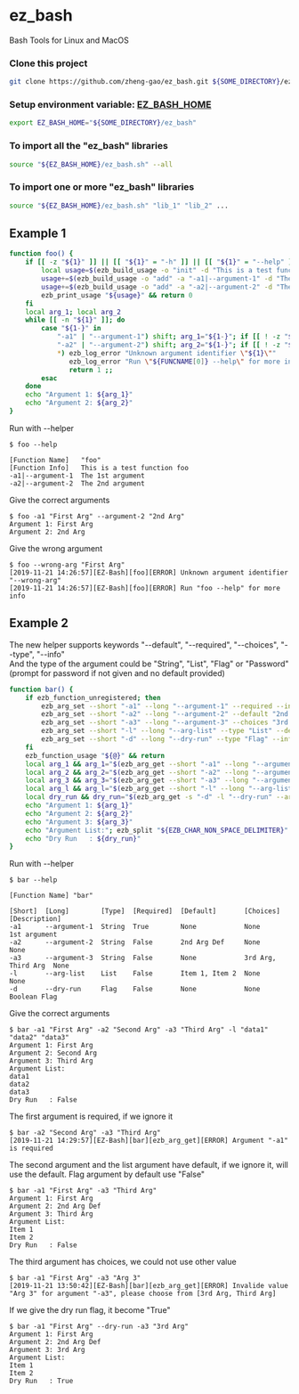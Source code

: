 # ez_bash
Bash Tools for Linux and MacOS
### Clone this project
```bash
git clone https://github.com/zheng-gao/ez_bash.git ${SOME_DIRECTORY}/ez_bash
```
### Setup environment variable: [__EZ_BASH_HOME__](https://github.com/zheng-gao/ez_bash)
```bash
export EZ_BASH_HOME="${SOME_DIRECTORY}/ez_bash"
```
### To import all the "ez_bash" libraries
```bash
source "${EZ_BASH_HOME}/ez_bash.sh" --all
```
### To import one or more "ez_bash" libraries
```bash
source "${EZ_BASH_HOME}/ez_bash.sh" "lib_1" "lib_2" ...
```
## Example 1
```bash
function foo() {
    if [[ -z "${1}" ]] || [[ "${1}" = "-h" ]] || [[ "${1}" = "--help" ]]; then
        local usage=$(ezb_build_usage -o "init" -d "This is a test function foo")
        usage+=$(ezb_build_usage -o "add" -a "-a1|--argument-1" -d "The 1st argument")
        usage+=$(ezb_build_usage -o "add" -a "-a2|--argument-2" -d "The 2nd argument")
        ezb_print_usage "${usage}" && return 0
    fi
    local arg_1; local arg_2
    while [[ -n "${1}" ]]; do
        case "${1-}" in
            "-a1" | "--argument-1") shift; arg_1="${1-}"; if [[ ! -z "${1-}" ]]; then shift; fi ;;
            "-a2" | "--argument-2") shift; arg_2="${1-}"; if [[ ! -z "${1-}" ]]; then shift; fi ;;
            *) ezb_log_error "Unknown argument identifier \"${1}\""
               ezb_log_error "Run \"${FUNCNAME[0]} --help\" for more info" 
               return 1 ;;
        esac
    done
    echo "Argument 1: ${arg_1}"
    echo "Argument 2: ${arg_2}"
}
```
Run with --helper
```
$ foo --help

[Function Name]   "foo"
[Function Info]   This is a test function foo
-a1|--argument-1  The 1st argument
-a2|--argument-2  The 2nd argument

```
Give the correct arguments
```
$ foo -a1 "First Arg" --argument-2 "2nd Arg"
Argument 1: First Arg
Argument 2: 2nd Arg
```
Give the wrong argument
```
$ foo --wrong-arg "First Arg"
[2019-11-21 14:26:57][EZ-Bash][foo][ERROR] Unknown argument identifier "--wrong-arg"
[2019-11-21 14:26:57][EZ-Bash][foo][ERROR] Run "foo --help" for more info
```
## Example 2
The new helper supports keywords "--default", "--required", "--choices", "--type", "--info"</br>
And the type of the argument could be "String", "List", "Flag" or "Password" (prompt for password if not given and no default provided)
```bash
function bar() {
    if ezb_function_unregistered; then
        ezb_arg_set --short "-a1" --long "--argument-1" --required --info "1st argument" &&
        ezb_arg_set --short "-a2" --long "--argument-2" --default "2nd Arg Def" &&
        ezb_arg_set --short "-a3" --long "--argument-3" --choices "3rd Arg" "Third Arg" &&
        ezb_arg_set --short "-l" --long "--arg-list" --type "List" --default "Item 1" "Item 2" &&
        ezb_arg_set --short "-d" --long "--dry-run" --type "Flag" --info "Boolean Flag" || return 1
    fi
    ezb_function_usage "${@}" && return
    local arg_1 && arg_1="$(ezb_arg_get --short "-a1" --long "--argument-1" --arguments "${@}")" &&
    local arg_2 && arg_2="$(ezb_arg_get --short "-a2" --long "--argument-2" --arguments "${@}")" &&
    local arg_3 && arg_3="$(ezb_arg_get --short "-a3" --long "--argument-3" --arguments "${@}")" &&
    local arg_l && arg_l="$(ezb_arg_get --short "-l" --long "--arg-list" --arguments "${@}")" &&
    local dry_run && dry_run="$(ezb_arg_get -s "-d" -l "--dry-run" --arguments "${@}")" || return 1
    echo "Argument 1: ${arg_1}"
    echo "Argument 2: ${arg_2}"
    echo "Argument 3: ${arg_3}"
    echo "Argument List:"; ezb_split "${EZB_CHAR_NON_SPACE_DELIMITER}" "${arg_l}"
    echo "Dry Run   : ${dry_run}"
}
```
Run with --helper
```
$ bar --help

[Function Name] "bar"

[Short]  [Long]        [Type]  [Required]  [Default]       [Choices]           [Description]
-a1      --argument-1  String  True        None            None                1st argument
-a2      --argument-2  String  False       2nd Arg Def     None                None
-a3      --argument-3  String  False       None            3rd Arg, Third Arg  None
-l       --arg-list    List    False       Item 1, Item 2  None                None
-d       --dry-run     Flag    False       None            None                Boolean Flag

```
Give the correct arguments
```
$ bar -a1 "First Arg" -a2 "Second Arg" -a3 "Third Arg" -l "data1" "data2" "data3"
Argument 1: First Arg
Argument 2: Second Arg
Argument 3: Third Arg
Argument List:
data1
data2
data3
Dry Run   : False
```
The first argument is required, if we ignore it
```
$ bar -a2 "Second Arg" -a3 "Third Arg"
[2019-11-21 14:29:57][EZ-Bash][bar][ezb_arg_get][ERROR] Argument "-a1" is required
```
The second argument and the list argument have default, if we ignore it, will use the default. Flag argument by default use "False"
```
$ bar -a1 "First Arg" -a3 "Third Arg"
Argument 1: First Arg
Argument 2: 2nd Arg Def
Argument 3: Third Arg
Argument List:
Item 1
Item 2
Dry Run   : False
```
The third argument has choices, we could not use other value
```
$ bar -a1 "First Arg" -a3 "Arg 3"
[2019-11-21 13:50:42][EZ-Bash][bar][ezb_arg_get][ERROR] Invalide value "Arg 3" for argument "-a3", please choose from [3rd Arg, Third Arg]
```
If we give the dry run flag, it become "True"
```
$ bar -a1 "First Arg" --dry-run -a3 "3rd Arg"
Argument 1: First Arg
Argument 2: 2nd Arg Def
Argument 3: 3rd Arg
Argument List:
Item 1
Item 2
Dry Run   : True
```